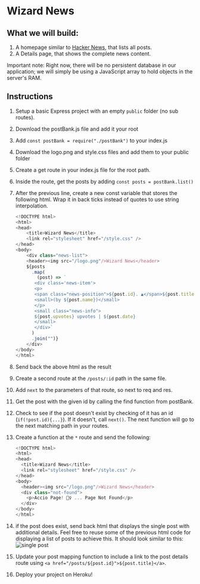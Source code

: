 # Wizard News

## What we will build:

1. A homepage similar to [Hacker News](https://news.ycombinator.com/), that lists all posts.
2. A Details page, that shows the complete news content.

Important note: Right now, there will be no persistent database in our application; we will simply be using a JavaScript array to hold objects in the server's RAM.

## Instructions

1. Setup a basic Express project with an empty `public` folder (no sub routes).
1. Download the postBank.js file and add it your root
1. Add `const postBank = require("./postBank")` to your index.js
1. Download the logo.png and style.css files and add them to your public folder
1. Create a get route in your index.js file for the root path.
1. Inside the route, get the posts by adding `const posts = postBank.list()`
1. After the previous line, create a new const variable that stores the following html. Wrap it in back ticks instead of quotes to use string interpolation.
   ```js
   <!DOCTYPE html>
   <html>
   <head>
       <title>Wizard News</title>
       <link rel="stylesheet" href="/style.css" />
   </head>
   <body>
       <div class="news-list">
       <header><img src="/logo.png"/>Wizard News</header>
       ${posts
         .map(
           (post) => `
          <div class='news-item'>
          <p>
          <span class="news-position">${post.id}. ▲</span>${post.title}
          <small>(by ${post.name})</small>
          </p>
          <small class="news-info">
          ${post.upvotes} upvotes | ${post.date}
          </small>
          </div>`
         )
         .join("")}
       </div>
   </body>
   </html>
   ```
1. Send back the above html as the result
1. Create a second route at the `/posts/:id` path in the same file.
1. Add `next` to the parameters of that route, so next to req and res.
1. Get the post with the given id by calling the find function from postBank.
1. Check to see if the post doesn't exist by checking of it has an id (`if(!post.id){...}`). If it doesn't, call `next()`. The next function will go to the next matching path in your routes.
1. Create a function at the `*` route and send the following:

   ```js
   <!DOCTYPE html>
   <html>
   <head>
     <title>Wizard News</title>
     <link rel="stylesheet" href="/style.css" />
   </head>
   <body>
     <header><img src="/logo.png"/>Wizard News</header>
     <div class="not-found">
       <p>Accio Page! 🧙‍♀️ ... Page Not Found</p>
     </div>
   </body>
   </html>
   ```

1. if the post does exist, send back html that displays the single post with additional details. Feel free to reuse some of the previous html code for displaying a list of posts to achieve this. It should look similar to this:
   ![single post](singlePost.png)

1. Update your post mapping function to include a link to the post details route using `<a href="/posts/${post.id}">${post.title}</a>`.
1. Deploy your project on Heroku!
